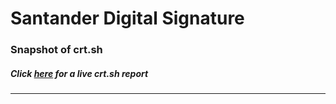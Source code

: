 # Santander Digital Signature
### Snapshot of crt.sh
##### Click [here](https://crt.sh/?q=CBC689C87A63FA7323A7607CC7C457B3B450572BEFA47470B61C35BF079B600B) for a live crt.sh report

---
